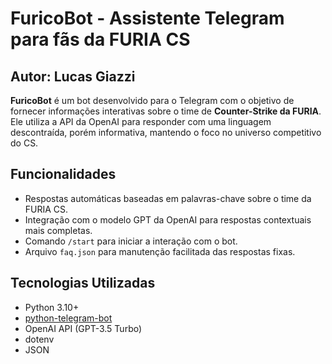 # FuricoBot - Assistente Telegram para fãs da FURIA CS

## Autor: Lucas Giazzi

**FuricoBot** é um bot desenvolvido para o Telegram com o objetivo de fornecer informações interativas sobre o time de **Counter-Strike da FURIA**. Ele utiliza a API da OpenAI para responder com uma linguagem descontraída, porém informativa, mantendo o foco no universo competitivo do CS.

## Funcionalidades

- Respostas automáticas baseadas em palavras-chave sobre o time da FURIA CS.
- Integração com o modelo GPT da OpenAI para respostas contextuais mais completas.
- Comando `/start` para iniciar a interação com o bot.
- Arquivo `faq.json` para manutenção facilitada das respostas fixas.

## Tecnologias Utilizadas

- Python 3.10+
- [python-telegram-bot](https://github.com/python-telegram-bot/python-telegram-bot)
- OpenAI API (GPT-3.5 Turbo)
- dotenv
- JSON